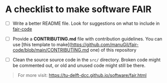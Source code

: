 # A checklist to make software FAIR

- [ ] Write a better README file. Look for suggestions on what to include in [fair-code](https://github.com/manuGil/fair-code)
- [ ] Provide  a **CONTRIBUTING.md** file with contribution guidelines. You can use [this template to make](https://github.com/manuGil/fair-code/blob/main/CONTRIBUTING.md one) of this repository
- [ ] Clean the source source code in the `src/` directory. Broken code might be commented out, or old and unused code might still be there.


> For more visit: https://tu-delft-dcc.github.io/software/fair.html
